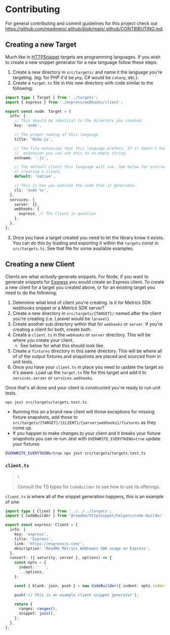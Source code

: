 # Contributing

For general contributing and commit guidelines for this project check out https://github.com/readmeio/.github/blob/main/.github/CONTRIBUTING.md.

## Creating a new Target

Much like in [HTTPSnippet](https://npm.im/httpsnippet) targets are programming languages. If you wish to create a new snippet generator for a new language follow these steps:

1. Create a new directory in `src/targets/` and name it the language you're targeting. (eg. for PHP it'd be `php`, C# would be `csharp`, etc.).
2. Create a `target.ts` file in this new directory with code similar to the following:

```ts
import type { Target } from '../targets';
import { express } from './express/webhooks/client';

export const node: Target = {
  info: {
    // This should be identical to the directory you created.
    key: 'node',

    // The proper naming of this language.
    title: 'Node.js',

    // The file extension that this language prefers. If it doesn't have a file
    //  extension you can set this to an empty string.
    extname: '.js',

    // The default client this language will use. See below for instructions on
    // creating a client.
    default: 'native',

    // This is how you execute the code that it generates.
    cli: 'node %s',
  },
  services: {
    server: {},
    webhooks: {
      express, // The Client in question
    },
  },
};
```

3. Once you have a target created you need to let the library know it exists. You can do this by loading and exporting it within the `targets` const in `src/targets.ts`. See that file for some available examples.

## Creating a new Client

Clients are what _actually_ generate snippets. For Node, if you want to generate snippets for [Express](https://expressjs.com/) you would create an Express client. To create a new client for a target you created above, or for an existing target you need to do the following:

1. Determine what kind of client you're creating. Is it for Metrics SDK webhooks snippet or a Metrics SDK server?
2. Create a new directory in `src/targets/{TARGET}/` named after the client you're creating (i.e. Laravel would be `laravel`).
3. Create another sub directory within that for `webhooks` or `server`. If you're creating a client for both, create both.
4. Create a `client.ts` in the `webhooks` or `server` directory. This will be where you create your client.
   - See below for what this should look like.
5. Create a `fixtures` directory in this same directory. This will be where all of of the output fixtures and snapshots are placed and sourced from in unit tests.
6. Once you have your `client.ts` in place you need to update the target so it's aware. Load up the `target.ts` file for this target and add it to `services.server` or `services.webhooks`.

Once that's all done and your client is constructed you're ready to run unit tests.

```bash
npx jest src/targets/targets.test.ts
```

- Running this on a brand new client will throw exceptions for missing fixture snapshots, add those to `src/targets/{TARGET}/{CLIENT}/{server|webhooks}/fixtures` as they come up.
- If you happen to make changes to your client and it breaks your fixture snapshots you can re-run Jest with `OVERWRITE_EVERYTHING=true` update your fixtures.

```bash
OVERWRITE_EVERYTHING=true npx jest src/targets/targets.test.ts
```

### `client.ts`

> ℹ️
>
> Consult the TS types for `CodeBuilder` to see how to use its offerings.

`client.ts` is where all of the snippet generation happens, this is an example of one:

```ts
import type { Client } from '../../../targets';
import { CodeBuilder } from '@readme/httpsnippet/helpers/code-builder';

export const express: Client = {
  info: {
    key: 'express',
    title: 'Express',
    link: 'https://expressjs.com/',
    description: 'ReadMe Metrics Webhooks SDK usage on Express',
  },
  convert: ({ security, server }, options) => {
    const opts = {
      indent: '  ',
      ...options,
    };

    const { blank, join, push } = new CodeBuilder({ indent: opts.indent });

    push('// This is an example client snippet generator');

    return {
      ranges: ranges(),
      snippet: join(),
    };
  },
};
```
